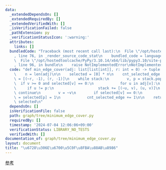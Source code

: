 ```yaml
---
data:
  _extendedDependsOn: []
  _extendedRequiredBy: []
  _extendedVerifiedWith: []
  _isVerificationFailed: false
  _pathExtension: py
  _verificationStatusIcon: ':warning:'
  attributes:
    links: []
  bundledCode: "Traceback (most recent call last):\n  File \"/opt/hostedtoolcache/PyPy/3.10.14/x64/lib/pypy3.10/site-packages/onlinejudge_verify/documentation/build.py\"\
    , line 76, in _render_source_code_stat\n    bundled_code = language.bundle(\n\
    \  File \"/opt/hostedtoolcache/PyPy/3.10.14/x64/lib/pypy3.10/site-packages/onlinejudge_verify/languages/python.py\"\
    , line 96, in bundle\n    raise NotImplementedError\nNotImplementedError\n"
  code: "def min_edge_cover(adj: list[list[int]], r: int = 0) -> tuple[int, list[int]]:\n\
    \    n = len(adj)\n\n    selected = [0] * n\n    cnt_selected_edge = 0\n    stack\
    \ = [(~r, -1), (r, -1)]\n    while stack:\n        v, p = stack.pop()\n      \
    \  if v >= 0 and selected[v] == 0:\n            for u in adj[v]:\n           \
    \     if u != p:\n                    stack += [(~u, v), (u, v)]\n           \
    \ continue\n        v = ~v\n        if selected[v] == 0:\n            selected[v]\
    \ = selected[p] = 1\n            cnt_selected_edge += 1\n\n    return cnt_selected_edge,\
    \ selected\n"
  dependsOn: []
  isVerificationFile: false
  path: graph/tree/minimum_edge_cover.py
  requiredBy: []
  timestamp: '2024-07-04 12:06:06+09:00'
  verificationStatus: LIBRARY_NO_TESTS
  verifiedWith: []
documentation_of: graph/tree/minimum_edge_cover.py
layout: document
title: "\u6728\u306E\u6700\u5C0F\u8FBA\u88AB\u8986"
---
```


[参考](https://algo-method.com/tasks/981)